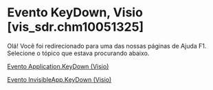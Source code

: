 
# Evento KeyDown, Visio [vis_sdr.chm10051325]

Olá! Você foi redirecionado para uma das nossas páginas de Ajuda F1. Selecione o tópico que estava procurando abaixo.

[Evento Application.KeyDown (Visio)](http://msdn.microsoft.com/library/3e9481cc-b9e7-17c0-7b7d-93b6fa2f8825%28Office.15%29.aspx)

[Evento InvisibleApp.KeyDown (Visio)](http://msdn.microsoft.com/library/9c8ddfec-3bca-13ec-c7d0-c5de35535711%28Office.15%29.aspx)

